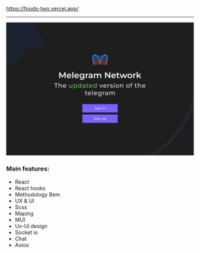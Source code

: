 
https://foods-two.vercel.app/
<hr/>

<img width="1680" alt="Screenshot" src="./bg.jpg">

### Main features: 
 - React 
 - React hooks
 - Methodology Bem
 - UX & UI
 - Scss
 - Maping
 - MUI 
 - Ux-Ui design
 - Socket io
 - Chat
 - Axios
 
